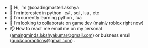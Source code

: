 - 👋 Hi, I’m @coadingmasterLakshya
- 👀 I’m interested in python , c# , sql , lua , etc
- 🌱 I’m currently learning python , lua
- 💞️ I’m looking to collaborate on game dev  (mainly roblox right now)
- 📫 How to reach me email me on my personal (amaingminds.lakshyakumar@gmail.com) or buisness email (quickcooraptions@gmail.com) .
<!---
coadingmasterLakshya/coadingmasterLakshya is a ✨ special ✨ repository because its `README.md` (this file) appears on your GitHub profile.
You can click the Preview link to take a look at your changes.
--->
